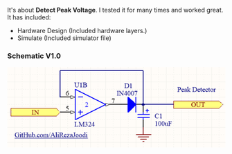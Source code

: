 It's about **Detect Peak Voltage**. I tested it for many times and worked great. It has included:

- Hardware Design (Included hardware layers.)
- Simulate (Included simulator file)

### Schematic V1.0
![This is an image](https://github.com/AliRezaJoodi/Electronic-Modules/blob/main/Detect%20Peak%20Voltage/Hardware%20Design/V1.0.png?raw=true)
